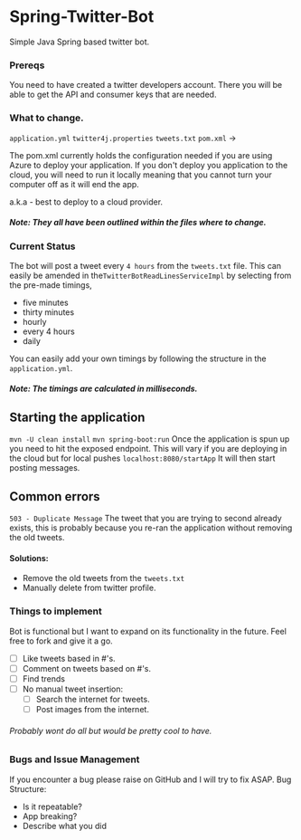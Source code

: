 # Spring-Twitter-Bot
Simple Java Spring based twitter bot.
### Prereqs
You need to have created a twitter developers account.
There you will be able to get the API and consumer keys that are needed.

### What to change.
`application.yml`
`twitter4j.properties`
`tweets.txt`
`pom.xml` -> <plugins>
 
 The pom.xml currently holds the configuration needed if you are using Azure to deploy your application.
 If you don't deploy you application to the cloud, you will need to run it locally meaning that you cannot turn your computer off as
 it will end the app.
 
 a.k.a - best to deploy to a cloud provider.

##### Note: They all have been outlined within the files where to change.
### Current Status
The bot will post a tweet every `4 hours` from the `tweets.txt` file. This can easily be 
amended in the`TwitterBotReadLinesServiceImpl` by selecting from the pre-made timings, 
- five minutes
-  thirty minutes
- hourly
- every 4 hours
- daily

You can easily add your own timings by following the structure in the `application.yml`.
#### ***Note: The timings are calculated in milliseconds.***

## Starting the application
`mvn -U clean install`
`mvn spring-boot:run`
Once the application is spun up you need to hit the exposed endpoint. This will vary 
if you are deploying in the cloud but for local pushes
`localhost:8080/startApp`
It will then start posting messages.

## Common errors
`503 - Duplicate Message`
The tweet that you are trying to second already exists, this is probably because you 
re-ran the application without removing the old tweets.
#### Solutions:
- Remove the old tweets from the `tweets.txt`
- Manually delete from twitter profile.

### Things to implement
 Bot is functional but I want to expand on its functionality in the future. Feel free 
 to fork and give it a go.
 - [ ] Like tweets based in #'s.
 - [ ] Comment on tweets based on #'s.
 - [ ] Find trends
 - [ ] No manual tweet insertion:
    - [ ] Search the internet for tweets.
    - [ ] Post images from the internet.
    
###### Probably wont do all but would be pretty cool to have.

### Bugs and Issue Management
If you encounter a bug please raise on GitHub and I will try to fix ASAP.
Bug Structure:
- Is it repeatable?
- App breaking?
- Describe what you did
 
